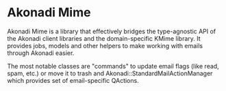 # Akonadi Mime #

Akonadi Mime is a library that effectively bridges the type-agnostic API of
the Akonadi client libraries and the domain-specific KMime library. It provides
jobs, models and other helpers to make working with emails through Akonadi easier.

The most notable classes are "commands" to update email flags (like read, spam,
etc.) or move it to trash and Akonadi::StandardMailActionManager which provides
set of email-specific QActions.

